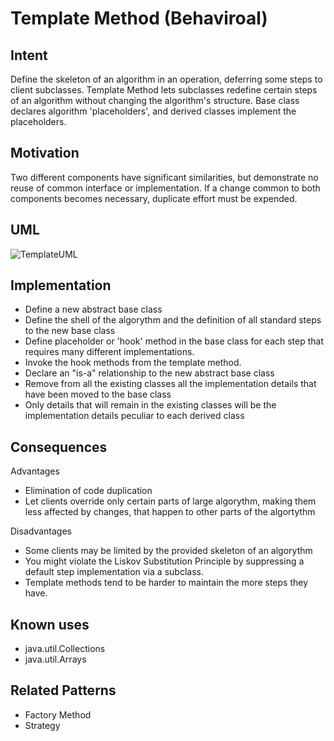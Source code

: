 # Template Method (Behaviroal)

## Intent

Define the skeleton of an algorithm in an operation, deferring some steps to client subclasses. Template Method lets subclasses redefine certain steps of an algorithm without changing the algorithm's structure.
Base class declares algorithm 'placeholders', and derived classes implement the placeholders.

## Motivation

Two different components have significant similarities, but demonstrate no reuse of common interface or implementation. If a change common to both components becomes necessary, duplicate effort must be expended.

## UML

![TemplateUML](https://sourcemaking.com/files/v2/content/patterns/Template_Method.png)

## Implementation

- Define a new abstract base class
- Define the shell of the algorythm and the definition of all standard steps to the new base class
- Define placeholder or 'hook' method in the base class for each step that requires many different implementations.
- Invoke the hook methods from the template method.
- Declare an "is-a" relationship to the new abstract base class
- Remove from all the existing classes all the implementation details that have been moved to the base class
- Only details that will remain in the existing classes will be the implementation details peculiar to each derived class

## Consequences

Advantages

- Elimination of code duplication
- Let clients override only certain parts of large algorythm, making them less affected by changes, that happen to other parts of the algortythm

Disadvantages

- Some clients may be limited by the provided skeleton of an algorythm
- You might violate the Liskov Substitution Principle by suppressing a default step implementation via a subclass.
- Template methods tend to be harder to maintain the more steps they have.

## Known uses

- java.util.Collections
- java.util.Arrays

## Related Patterns

- Factory Method
- Strategy
